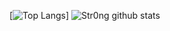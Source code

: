 [![Top Langs](https://github-readme-stats.vercel.app/api/top-langs/?username=str0ng1&layout=compact)]
![Str0ng github stats](https://github-readme-stats.vercel.app/api?username=str0ng1&show_icons=true)
